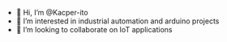 - 👋 Hi, I’m @Kacper-ito
- 👀 I’m interested in industrial automation and arduino projects
- 💞️ I’m looking to collaborate on IoT applications

<!---
Kacper-ito/Kacper-ito is a ✨ special ✨ repository because its `README.md` (this file) appears on your GitHub profile.
You can click the Preview link to take a look at your changes.
--->
